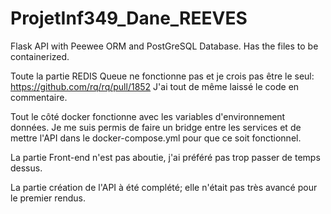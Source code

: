 # ProjetInf349_Dane_REEVES
Flask API with Peewee ORM and PostGreSQL Database. Has the files to be containerized.

Toute la partie REDIS Queue ne fonctionne pas et je crois pas être le seul: https://github.com/rq/rq/pull/1852
J'ai tout de même laissé le code en commentaire.

Tout le côté docker fonctionne avec les variables d'environnement données. Je me suis permis de faire un bridge entre les services et de mettre l'API dans 
le docker-compose.yml pour que ce soit fonctionnel.

La partie Front-end n'est pas aboutie, j'ai préféré pas trop passer de temps dessus.

La partie création de l'API à été complété; elle n'était pas très avancé pour le premier rendus.
